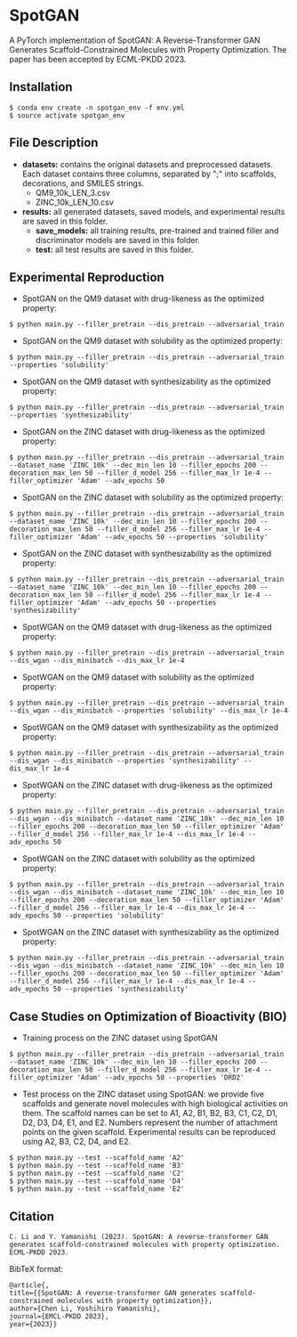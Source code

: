 # SpotGAN

A PyTorch implementation of SpotGAN: A Reverse-Transformer GAN Generates Scaffold-Constrained Molecules with Property Optimization.
The paper has been accepted by ECML-PKDD 2023. 

## Installation
```
$ conda env create -n spotgan_env -f env.yml
$ source activate spotgan_env
```

## File Description

  - **datasets:** contains the original datasets and preprocessed datasets. Each dataset contains three columns, separated by ";" into scaffolds, decorations, and SMILES strings.
	  - QM9_10k_LEN_3.csv
	  - ZINC_10k_LEN_10.csv
  - **results:** all generated datasets, saved models, and experimental results are saved in this folder.
	  - **save_models:** all training results, pre-trained and trained filler and discriminator models are saved in this folder.
	  - **test:** all test results are saved in this folder.

## Experimental Reproduction

  - SpotGAN on the QM9 dataset with drug-likeness as the optimized property:
  ``` 
  $ python main.py --filler_pretrain --dis_pretrain --adversarial_train
  ```
  - SpotGAN on the QM9 dataset with solubility as the optimized property:
  ```
  $ python main.py --filler_pretrain --dis_pretrain --adversarial_train --properties 'solubility'
  ```
  - SpotGAN on the QM9 dataset with synthesizability as the optimized property:
  ```  
  $ python main.py --filler_pretrain --dis_pretrain --adversarial_train --properties 'synthesizability'
  ```
  - SpotGAN on the ZINC dataset with drug-likeness as the optimized property:
  ```
  $ python main.py --filler_pretrain --dis_pretrain --adversarial_train --dataset_name 'ZINC_10k' --dec_min_len 10 --filler_epochs 200 --decoration_max_len 50 --filler_d_model 256 --filler_max_lr 1e-4 --filler_optimizer 'Adam' --adv_epochs 50
  ```
  - SpotGAN on the ZINC dataset with solubility as the optimized property:
  ```
  $ python main.py --filler_pretrain --dis_pretrain --adversarial_train --dataset_name 'ZINC_10k' --dec_min_len 10 --filler_epochs 200 --decoration_max_len 50 --filler_d_model 256 --filler_max_lr 1e-4 --filler_optimizer 'Adam' --adv_epochs 50 --properties 'solubility'
  ```	
  - SpotGAN on the ZINC dataset with synthesizability as the optimized property:
  ```
  $ python main.py --filler_pretrain --dis_pretrain --adversarial_train --dataset_name 'ZINC_10k' --dec_min_len 10 --filler_epochs 200 --decoration_max_len 50 --filler_d_model 256 --filler_max_lr 1e-4 --filler_optimizer 'Adam' --adv_epochs 50 --properties 'synthesizability'
  ```
  - SpotWGAN on the QM9 dataset with drug-likeness as the optimized property:
  ```
  $ python main.py --filler_pretrain --dis_pretrain --adversarial_train --dis_wgan --dis_minibatch --dis_max_lr 1e-4
  ```
  - SpotWGAN on the QM9 dataset with solubility as the optimized property:
  ```
  $ python main.py --filler_pretrain --dis_pretrain --adversarial_train --dis_wgan --dis_minibatch --properties 'solubility' --dis_max_lr 1e-4
  ```
  - SpotWGAN on the QM9 dataset with synthesizability as the optimized property:
  ```
  $ python main.py --filler_pretrain --dis_pretrain --adversarial_train --dis_wgan --dis_minibatch --properties 'synthesizability' --dis_max_lr 1e-4
  ```
  - SpotWGAN on the ZINC dataset with drug-likeness as the optimized property:
  ```
  $ python main.py --filler_pretrain --dis_pretrain --adversarial_train --dis_wgan --dis_minibatch --dataset_name 'ZINC_10k' --dec_min_len 10 --filler_epochs 200 --decoration_max_len 50 --filler_optimizer 'Adam' --filler_d_model 256 --filler_max_lr 1e-4 --dis_max_lr 1e-4 --adv_epochs 50
  ```
  - SpotWGAN on the ZINC dataset with solubility as the optimized property:
  ```
  $ python main.py --filler_pretrain --dis_pretrain --adversarial_train --dis_wgan --dis_minibatch --dataset_name 'ZINC_10k' --dec_min_len 10 --filler_epochs 200 --decoration_max_len 50 --filler_optimizer 'Adam' --filler_d_model 256 --filler_max_lr 1e-4 --dis_max_lr 1e-4 --adv_epochs 50 --properties 'solubility'
  ```
  - SpotWGAN on the ZINC dataset with synthesizability as the optimized property:
  ```
  $ python main.py --filler_pretrain --dis_pretrain --adversarial_train --dis_wgan --dis_minibatch --dataset_name 'ZINC_10k' --dec_min_len 10 --filler_epochs 200 --decoration_max_len 50 --filler_optimizer 'Adam' --filler_d_model 256 --filler_max_lr 1e-4 --dis_max_lr 1e-4 --adv_epochs 50 --properties 'synthesizability'
  ```

## Case Studies on Optimization of Bioactivity (BIO)
  
  - Training process on the ZINC dataset using SpotGAN
  ```
  $ python main.py --filler_pretrain --dis_pretrain --adversarial_train --dataset_name 'ZINC_10k' --dec_min_len 10 --filler_epochs 200 --decoration_max_len 50 --filler_d_model 256 --filler_max_lr 1e-4 --filler_optimizer 'Adam' --adv_epochs 50 --properties 'DRD2'
  ```
  - Test process on the ZINC dataset using SpotGAN: we provide five scaffolds and generate novel molecules with high biological activities on them. The scaffold names can be set to A1, A2, B1, B2, B3, C1, C2, D1, D2, D3, D4, E1, and E2. Numbers represent the number of attachment points on the given scaffold. Experimental results can be reproduced using A2, B3, C2, D4, and E2.
  ```
  $ python main.py --test --scaffold_name 'A2'
  $ python main.py --test --scaffold_name 'B3'
  $ python main.py --test --scaffold_name 'C2'
  $ python main.py --test --scaffold_name 'D4'
  $ python main.py --test --scaffold_name 'E2'
  ```
  
## Citation
  ```
  C. Li and Y. Yamanishi (2023). SpotGAN: A reverse-transformer GAN generates scaffold-constrained molecules with property optimization. ECML-PKDD 2023.
  ```
  
  BibTeX format:
  ```
  @article{,
  title={{SpotGAN: A reverse-transformer GAN generates scaffold-constrained molecules with property optimization}},
  author={Chen Li, Yoshihiro Yamanishi},
  journal={EMCL-PKDD 2023},
  year={2023}}
  ```
